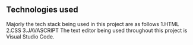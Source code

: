 ## Technologies used
Majorly the tech stack being used in this project are as follows
1.HTML
2.CSS
3.JAVASCRIPT
The text editor being used throughout this project is Visual Studio Code. 
